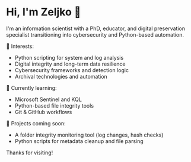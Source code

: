 # Hi, I'm Zeljko 👋

I'm an information scientist with a PhD, educator, and digital preservation specialist transitioning into cybersecurity and Python-based automation.

🧠 Interests:
- Python scripting for system and log analysis
- Digital integrity and long-term data resilience
- Cybersecurity frameworks and detection logic
- Archival technologies and automation

🔧 Currently learning:
- Microsoft Sentinel and KQL
- Python-based file integrity tools
- Git & GitHub workflows

🚀 Projects coming soon:
- A folder integrity monitoring tool (log changes, hash checks)
- Python scripts for metadata cleanup and file parsing

Thanks for visiting!